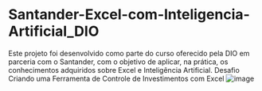 # Santander-Excel-com-Inteligencia-Artificial_DIO
Este projeto foi desenvolvido como parte do curso oferecido pela DIO em parceria com o Santander, com o objetivo de aplicar, na prática, os conhecimentos adquiridos sobre Excel e Inteligência Artificial.
Desafio Criando uma Ferramenta de Controle de Investimentos com Excel
![image](https://github.com/user-attachments/assets/918aec94-1b48-4e6a-a7fd-2f14a25605c9)
